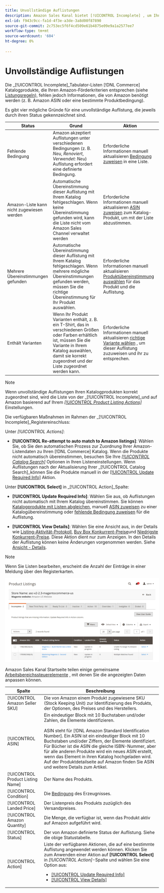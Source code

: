 ```yaml
---
title: Unvollständige Auflistungen
description: Amazon Sales Kanal bietet [!UICONTROL Incomplete] , um Ihnen zu helfen, die Voraussetzungen für eine unvollständige Amazon-Auflistung zu ermitteln und zu erfüllen.
exl-id: f943c9cc-fa1d-4f3e-a3de-3a8d00f87890
source-git-commit: 2c753ec5f6f4cd509e61b4875e09e9a1a2577ee7
workflow-type: tm+mt
source-wordcount: '604'
ht-degree: 0%

---
```


# Unvollständige Auflistungen

Die _[!UICONTROL Incomplete]_Tabulator-Listen [!DNL Commerce] Katalogprodukte, die Ihren Amazon-Förderkriterien entsprechen (siehe [Listungsregeln](./listing-rules.md)), fehlen jedoch Informationen, die von Amazon benötigt werden (z. B. Amazon ASIN oder eine bestimmte Produktbedingung).

Es gibt vier mögliche Gründe für eine unvollständige Auflistung, die jeweils durch ihren Status gekennzeichnet sind.

| Status | Grund | Aktion |
|--- |--- |--- |
| Fehlende Bedingung | Amazon akzeptiert Auflistungen unter verschiedenen Bedingungen (z. B. _Neu_, _Renoviert_, _Verwendet: Neu_) Auflistung erfordert eine definierte Bedingung. | Erforderliche Informationen manuell aktualisieren [Bedingung zuweisen](./amazon-manually-update-incomplete-listing.md#update-required-info-missing-condition) in eine Liste. |
| Amazon-Liste kann nicht zugewiesen werden | Automatische Übereinstimmung dieser Auflistung mit Ihrem Katalog fehlgeschlagen. Wenn keine Übereinstimmung gefunden wird, kann die Liste nicht vom Amazon Sales Channel verwaltet werden | Erforderliche Informationen manuell aktualisieren [ASIN zuweisen](./amazon-manually-update-incomplete-listing.md#update-required-info-unable-to-assign-to-amazon-listing) zum Katalog-Produkt, um mit der Liste abzustimmen. |
| Mehrere Übereinstimmungen gefunden | Automatische Übereinstimmung dieser Auflistung mit Ihrem Katalog fehlgeschlagen. Wenn mehrere mögliche Übereinstimmungen gefunden werden, müssen Sie die richtige Übereinstimmung für Ihr Produkt auswählen. | Erforderliche Informationen manuell aktualisieren [Produktübereinstimmung auswählen](./amazon-manually-update-incomplete-listing.md#update-required-info-multiple-matches-found) für das Produkt und die Auflistung. |
| Enthält Varianten | Wenn Ihr Produkt Varianten enthält, z. B. ein T-Shirt, das in verschiedenen Größen oder Farben erhältlich ist, müssen Sie die Variante in Ihrem Katalog auswählen, damit sie korrekt zugeordnet und der Liste zugeordnet werden kann. | Erforderliche Informationen manuell aktualisieren [richtige Variante wählen](./amazon-manually-update-incomplete-listing.md#update-required-info-has-variants) , um dieser Auflistung zuzuweisen und ihr zu entsprechen. |

>[!NOTE]
>Wenn unvollständige Auflistungen Ihren Katalogprodukten korrekt zugeordnet sind, wird die Liste von der _[!UICONTROL Incomplete]_und auf Amazon basierend auf Ihrem [_[!UICONTROL Product Listing Actions]_](./product-listing-actions.md) Einstellungen.

Die verfügbaren Maßnahmen im Rahmen der _[!UICONTROL Incomplete]_Registereinschluss:

Unter _[!UICONTROL Actions]_:

- **[!UICONTROL Re-attempt to auto match to Amazon listings]**: Wählen Sie, ob Sie den automatischen Prozess zur Zuordnung Ihrer Amazon-Listendaten zu Ihren [!DNL Commerce] Katalog. Wenn die Produkte nicht automatisch übereinstimmen, besuchen Sie Ihre [_[!UICONTROL Catalog Search]_](./catalog-search.md) Optionen in Ihren Listeneinstellungen. Wenn Auflistungen nach der Aktualisierung Ihrer _[!UICONTROL Catalog Search]_können Sie die Produkte manuell in der [[!UICONTROL Update Required Info]](./amazon-manually-update-incomplete-listing.md#update-required-info-multiple-matches-found) Aktion.

Unter **[!UICONTROL Select]** in _[!UICONTROL Action]_Spalte:

- **[!UICONTROL Update Required Info]**: Wählen Sie aus, ob Auflistungen nicht automatisch mit Ihrem Katalog übereinstimmen. Sie können [Katalogprodukte mit Listen abgleichen](./amazon-manually-update-incomplete-listing.md#update-required-info-multiple-matches-found), manuell [ASIN zuweisen](./amazon-manually-update-incomplete-listing.md#update-required-info-unable-to-assign-to-amazon-listing) zu einer Katalogübereinstimmung oder [fehlende Bedingung zuweisen](./amazon-manually-update-incomplete-listing.md#update-required-info-missing-condition) für die Auflistung.

- **[!UICONTROL View Details]**: Wählen Sie eine Ansicht aus, in der Details wie [Listing-Aktivität-Protokoll](./product-listing-details.md#listing-activity-log), [Buy Box Konkurrent-Preise](./product-listing-details.md#buy-box-competitor-pricing)und [Niedrigste Konkurrent-Preise](./product-listing-details.md#lowest-competitor-pricing). Diese Aktion dient nur zum Anzeigen. In den Details der Auflistung können keine Änderungen vorgenommen werden. Siehe [Ansicht - Details](./product-listing-details.md).

>[!NOTE]
>
>Wenn Sie Listen bearbeiten, erscheint die Anzahl der Einträge in einer Meldung über den Registerkarten.

![Unvollständige Amazon-Auflistungen](assets/amazon-incomplete-listings.png)

Amazon Sales Kanal Startseite teilen einige gemeinsame [Arbeitsbereichssteuerelemente](./workspace-controls.md) , mit denen Sie die angezeigten Daten anpassen können.

| Spalte | Beschreibung |
|--- |--- |
| [!UICONTROL Amazon Seller SKU] | Die von Amazon einem Produkt zugewiesene SKU (Stock Keeping Unit) zur Identifizierung des Produkts, der Optionen, des Preises und des Herstellers. |
| [!UICONTROL ASIN] | Ein eindeutiger Block mit 10 Buchstaben und/oder Zahlen, die Elemente identifizieren.<br><br>ASIN steht für [!DNL Amazon Standard Identification Number]. Ein ASIN ist ein eindeutiger Block mit 10 Buchstaben und/oder Ziffern, der Elemente identifiziert. Für Bücher ist die ASIN die gleiche ISBN-Nummer, aber für alle anderen Produkte wird ein neues ASIN erstellt, wenn das Element in ihren Katalog hochgeladen wird. Auf der Produktdetailseite auf Amazon finden Sie ASIN und weitere Details zum Artikel. |
| [!UICONTROL Product Listing Name] | Der Name des Produkts. |
| [!UICONTROL Condition] | Die [Bedingung](./product-listing-condition.md) des Erzeugnisses. |
| [!UICONTROL Landed Price] | Der Listenpreis des Produkts zuzüglich des Versandpreises. |
| [!UICONTROL Amazon Quantity] | Die Menge, die verfügbar ist, wenn das Produkt aktiv auf Amazon aufgeführt wird. |
| [!UICONTROL Status] | Der von Amazon definierte Status der Auflistung. Siehe die obige Statustabelle. |
| [!UICONTROL Action] | Liste der verfügbaren Aktionen, die auf eine bestimmte Auflistung angewendet werden können. Klicken Sie zum Anwenden einer Aktion auf **[!UICONTROL Select]** in _[!UICONTROL Action]_-Spalte und wählen Sie eine Option aus:<ul><li>[[!UICONTROL Update Required Info]](./amazon-manually-update-incomplete-listing.md)</li><li>[[!UICONTROL View Details]](./product-listing-details.md)</li></ul> |
